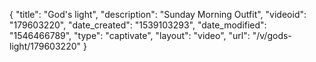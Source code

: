 {
    "title": "God's light",
    "description": "Sunday Morning Outfit",
    "videoid": "179603220",
    "date_created": "1539103293",
    "date_modified": "1546466789",
    "type": "captivate",
    "layout": "video",
    "url": "\/v\/gods-light\/179603220"
}